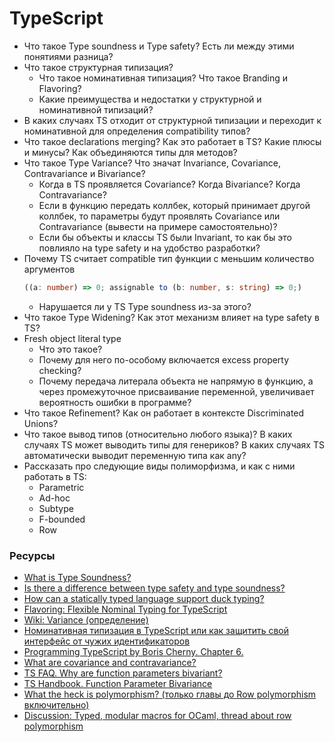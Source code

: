 # TypeScript

* Что такое Type soundness и Type safety? Есть ли между этими понятиями разница?
* Что такое структурная типизация? 
  * Что такое номинативная типизация? Что такое Branding и Flavoring?
  * Какие преимущества и недостатки у структурной и номинативной типизаций?
* В каких случаях TS отходит от структурной типизации и переходит к номинативной для определения compatibility типов?
* Что такое declarations merging? Как это работает в TS? Какие плюсы и минусы? Как объединяются типы для методов?
* Что такое Type Variance? Что значат Invariance, Covariance, Contravariance и Bivariance?
  * Когда в TS проявляется Covariance? Когда Bivariance? Когда Contravariance?
  * Если в функцию передать коллбек, который принимает другой коллбек, то параметры будут проявлять Covariance или Contravariance (вывести на примере самостоятельно)?
  * Если бы объекты и классы TS были Invariant, то как бы это повлияло на type safety и на удобство разработки?
* Почему TS считает compatible тип функции с меньшим количество аргументов
   ```typescript
   ((a: number) => 0; assignable to (b: number, s: string) => 0;)
   ```
  * Нарушается ли у TS Type soundness из-за этого?
* Что такое Type Widening? Как этот механизм влияет на type safety в TS?
* Fresh object literal type
  * Что это такое?
  * Почему для него по-особому включается excess property checking?
  * Почему передача литерала объекта не напрямую в функцию, а через промежуточное присваивание переменной, увеличивает вероятность ошибки в программе?
* Что такое Refinement? Как он работает в контексте Discriminated Unions?
* Что такое вывод типов (относительно любого языка)? В каких случаях TS может выводить типы для генериков? В каких случаях TS автоматически выводит переменную типа как any?
* Рассказать про следующие виды полиморфизма, и как с ними работать в TS:
  * Parametric
  * Ad-hoc
  * Subtype
  * F-bounded
  * Row

### Ресурсы

* [What is Type Soundness?](http://jschuster.org/blog/2017/03/21/what-is-type-soundness/)
* [Is there a difference between type safety and type soundness?](https://cs.stackexchange.com/questions/82155/is-there-a-difference-between-type-safety-and-type-soundness)
* [How can a statically typed language support duck typing?](https://softwareengineering.stackexchange.com/questions/252984/how-can-a-statically-typed-language-support-duck-typing)
* [Flavoring: Flexible Nominal Typing for TypeScript](https://spin.atomicobject.com/2018/01/15/typescript-flexible-nominal-typing/)
* [Wiki: Variance (определение)](https://ru.wikipedia.org/wiki/%D0%9A%D0%BE%D0%B2%D0%B0%D1%80%D0%B8%D0%B0%D0%BD%D1%82%D0%BD%D0%BE%D1%81%D1%82%D1%8C_%D0%B8_%D0%BA%D0%BE%D0%BD%D1%82%D1%80%D0%B0%D0%B2%D0%B0%D1%80%D0%B8%D0%B0%D0%BD%D1%82%D0%BD%D0%BE%D1%81%D1%82%D1%8C_(%D0%BF%D1%80%D0%BE%D0%B3%D1%80%D0%B0%D0%BC%D0%BC%D0%B8%D1%80%D0%BE%D0%B2%D0%B0%D0%BD%D0%B8%D0%B5))
* [Номинативная типизация в TypeScript или как защитить свой интерфейс от чужих идентификаторов](https://habr.com/ru/post/446768/)
* [Programming TypeScript by Boris Cherny. Chapter 6.](https://learning.oreilly.com/library/view/programming-typescript/9781492037644/ch06.html)
* [What are covariance and contravariance?](https://www.stephanboyer.com/post/132/what-are-covariance-and-contravariance)
* [TS FAQ. Why are function parameters bivariant?](https://github.com/Microsoft/TypeScript/wiki/FAQ#why-are-function-parameters-bivariant)
* [TS Handbook. Function Parameter Bivariance](https://www.typescriptlang.org/docs/handbook/type-compatibility.html#function-parameter-bivariance)
* [What the heck is polymorphism? (только главы до Row polymorphism  включительно)](https://dev.to/jvanbruegge/what-the-heck-is-polymorphism-nmh)
* [Discussion: Typed, modular macros for OCaml, thread about row polymorphism](https://news.ycombinator.com/item?id=13046210)
